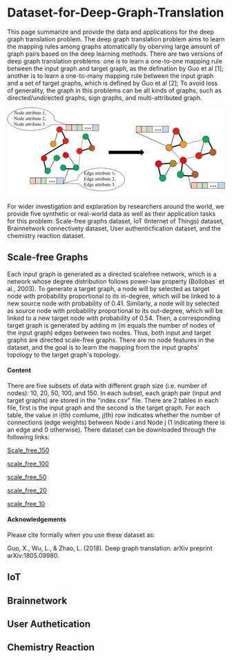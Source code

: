 # Dataset-for-Deep-Graph-Translation
This page summarize and provide the data and applications for the deep graph translation problem. The deep graph translation problem aims to learn the mapping rules among graphs atomatically by oberving large amount of graph pairs based on the deep learning methods. There are two versions of deep graph translation problems: one is to learn a one-to-one mapping rule between the input graph and target graph, as the defination by Guo et al [1]; another is to learn a one-to-many mapping rule between the input graph and a set of target graphs, which is defined by Guo et al [2]; To avoid loss of generality, the graph in this problems can be all kinds of graphs, such as directed/undirected graphs, sign graphs, and multi-attributed graph. 

![image_text](images/graph_translation.png "Deep Graph Translation")

For wider investigation and explaration by researchers around the world, we provide five synthetic or real-world data as well as their application tasks for this problem: Scale-free graphs dataset, IoT (Internet of Things) dataset, Brainnetwork connectivety dataset, User authenticfication dataset, and the chemistry reaction dataset. 
    
    
## Scale-free Graphs 
Each input graph is generated as a directed scalefree network, which is a network whose degree distribution follows power-law property (Bollobas´ et al., 2003). To generate a target graph, a node will by selected as target node with probability proportional to its in-degree, which will be linked to a new source node with probability of 0.41. Similarly, a node will by selected as source node with probability proportional to its out-degree, which will be linked to a new target node with probability of 0.54. Then, a corresponding target graph is generated by adding m (m equals the number of nodes of the input graph) edges between two nodes. Thus, both input and target graphs are directed scale-free graphs. There are no node features in the dataset, and the goal is to learn the mapping from the input graphs' topology to the target graph's topology.


#### Content
There are five subsets of data with different graph size (i.e. number of nodes): 10, 20, 50, 100, and 150. In each subset, each graph pair (input and target graphs) are stored in the "index.csv" file. There are 2 tables in each file, first is the input graph and the second is the target graph. For each table, the value in i(th) comlume, j(th) row indicates whether the number of connections (edge weights) between Node i and Node j (1 indicating there is an edge and 0 otherwise). There dataset can be downloaded through the following links:

[Scale_free_150](https://exchangelabsgmu-my.sharepoint.com/:u:/g/personal/xguo7_masonlive_gmu_edu/EQ7FRL8QWYdPg25QaCe0VpEBHwioyA4nEjP2GDgiVQQwVw)

[scale_free_100](https://exchangelabsgmu-my.sharepoint.com/:u:/g/personal/xguo7_masonlive_gmu_edu/EXLsRjyz7z1HhRur-F9jkpwBFfRhO14NfQxXoLSHwCzYfg)

[scale_free_50](https://exchangelabsgmu-my.sharepoint.com/:u:/g/personal/xguo7_masonlive_gmu_edu/Ec7OxxtCrW5Nr7itfQAlcagBQaRNG-ttRt-DZkj8jBxphQ)

[scale_free_20](https://exchangelabsgmu-my.sharepoint.com/:u:/g/personal/xguo7_masonlive_gmu_edu/EQ3WsWoTBwNLsQXQOIwChOgBsbDIUfZpp0tmvJYGp0JrtA)

[scale_free_10](https://exchangelabsgmu-my.sharepoint.com/:u:/g/personal/xguo7_masonlive_gmu_edu/EartEwo94NtJrsBUSDCaSyIBYgHxLSVj6qwziixaQHHHdw)

#### Acknowledgements
Please cite formally when you use these dataset as:

Guo, X., Wu, L., & Zhao, L. (2018). Deep graph translation. arXiv preprint arXiv:1805.09980.


## IoT 
## Brainnetwork  
## User Authetication
## Chemistry Reaction
